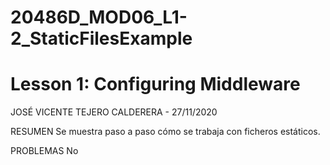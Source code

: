 # 20486D_MOD06_L1-2_StaticFilesExample
# Lesson 1: Configuring Middleware

JOSÉ VICENTE TEJERO CALDERERA - 27/11/2020

RESUMEN
Se muestra paso a paso cómo se trabaja con ficheros estáticos.

PROBLEMAS
No
